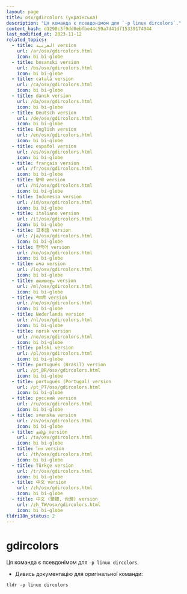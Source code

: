 ```yaml
---
layout: page
title: osx/gdircolors (українська)
description: "Ця команда є псевдонімом для `-p linux dircolors`."
content_hash: d1290c3f9dd0ebfbe44c59a7d41df15339174044
last_modified_at: 2023-11-12
related_topics:
  - title: العربية version
    url: /ar/osx/gdircolors.html
    icon: bi bi-globe
  - title: bosanski version
    url: /bs/osx/gdircolors.html
    icon: bi bi-globe
  - title: català version
    url: /ca/osx/gdircolors.html
    icon: bi bi-globe
  - title: dansk version
    url: /da/osx/gdircolors.html
    icon: bi bi-globe
  - title: Deutsch version
    url: /de/osx/gdircolors.html
    icon: bi bi-globe
  - title: English version
    url: /en/osx/gdircolors.html
    icon: bi bi-globe
  - title: español version
    url: /es/osx/gdircolors.html
    icon: bi bi-globe
  - title: français version
    url: /fr/osx/gdircolors.html
    icon: bi bi-globe
  - title: हिन्दी version
    url: /hi/osx/gdircolors.html
    icon: bi bi-globe
  - title: Indonesia version
    url: /id/osx/gdircolors.html
    icon: bi bi-globe
  - title: italiano version
    url: /it/osx/gdircolors.html
    icon: bi bi-globe
  - title: 日本語 version
    url: /ja/osx/gdircolors.html
    icon: bi bi-globe
  - title: 한국어 version
    url: /ko/osx/gdircolors.html
    icon: bi bi-globe
  - title: ລາວ version
    url: /lo/osx/gdircolors.html
    icon: bi bi-globe
  - title: മലയാളം version
    url: /ml/osx/gdircolors.html
    icon: bi bi-globe
  - title: नेपाली version
    url: /ne/osx/gdircolors.html
    icon: bi bi-globe
  - title: Nederlands version
    url: /nl/osx/gdircolors.html
    icon: bi bi-globe
  - title: norsk version
    url: /no/osx/gdircolors.html
    icon: bi bi-globe
  - title: polski version
    url: /pl/osx/gdircolors.html
    icon: bi bi-globe
  - title: português (Brasil) version
    url: /pt_BR/osx/gdircolors.html
    icon: bi bi-globe
  - title: português (Portugal) version
    url: /pt_PT/osx/gdircolors.html
    icon: bi bi-globe
  - title: русский version
    url: /ru/osx/gdircolors.html
    icon: bi bi-globe
  - title: svenska version
    url: /sv/osx/gdircolors.html
    icon: bi bi-globe
  - title: தமிழ் version
    url: /ta/osx/gdircolors.html
    icon: bi bi-globe
  - title: ไทย version
    url: /th/osx/gdircolors.html
    icon: bi bi-globe
  - title: Türkçe version
    url: /tr/osx/gdircolors.html
    icon: bi bi-globe
  - title: 中文 version
    url: /zh/osx/gdircolors.html
    icon: bi bi-globe
  - title: 中文 (繁體, 台灣) version
    url: /zh_TW/osx/gdircolors.html
    icon: bi bi-globe
tldri18n_status: 2
---
```

# gdircolors

Ця команда є псевдонімом для `-p linux dircolors`.

- Дивись документацію для оригінальної команди:

`tldr -p linux dircolors`
